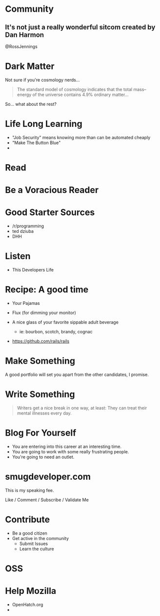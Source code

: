 
# Community

## It's not just a really wonderful sitcom created by Dan Harmon

@RossJennings

# Dark Matter

Not sure if you're cosmology nerds...

> The standard model of cosmology indicates that the total mass–energy of the universe contains 4.9% ordinary matter...

So... what about the rest?

# Life Long Learning
- "Job Security" means knowing more than can be automated cheaply
- "Make The Button Blue"
- 

# Read

# Be a Voracious Reader

# Good Starter Sources

- /r/programming
- ted dziuba
- DHH

# Listen
- This Developers Life

# Recipe: A good time

- Your Pajamas
- Flux (for dimming your monitor)
- A nice glass of your favorite sippable adult beverage
  - ie: bourbon, scotch, brandy, cognac

- https://github.com/rails/rails

# Make Something

A good portfolio will set you apart from the other candidates, I promise.

# Write Something

> Writers get a nice break in one way, at least: They can treat their mental illnesses every day.

# Blog For Yourself

- You are entering into this career at an interesting time.
- You are going to work with some really frustrating people.
- You're going to need an outlet.

# smugdeveloper.com

This is my speaking fee.

Like / Comment / Subscribe / Validate Me

# Contribute

- Be a good citizen
- Get active in the community
  - Submit Issues
  - Learn the culture

# OSS 


# Help Mozilla

- OpenHatch.org
- 